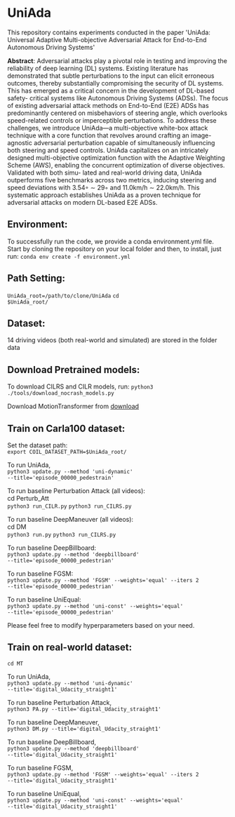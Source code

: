 # UniAda
This repository contains experiments conducted in the paper 'UniAda: Universal Adaptive Multi-objective Adversarial Attack for End-to-End Autonomous Driving Systems'

**Abstract**:  Adversarial attacks play a pivotal role in testing and improving the reliability of deep learning (DL) systems.
Existing literature has demonstrated that subtle perturbations
to the input can elicit erroneous outcomes, thereby substantially
compromising the security of DL systems. This has emerged
as a critical concern in the development of DL-based safety-
critical systems like Autonomous Driving Systems (ADSs). The
focus of existing adversarial attack methods on End-to-End (E2E)
ADSs has predominantly centered on misbehaviors of steering
angle, which overlooks speed-related controls or imperceptible perturbations. To address these challenges, we introduce
UniAda—a multi-objective white-box attack technique with a
core function that revolves around crafting an image-agnostic
adversarial perturbation capable of simultaneously influencing
both steering and speed controls. UniAda capitalizes on an
intricately designed multi-objective optimization function with
the Adaptive Weighting Scheme (AWS), enabling the concurrent
optimization of diverse objectives. Validated with both simu-
lated and real-world driving data, UniAda outperforms five
benchmarks across two metrics, inducing steering and speed
deviations with 3.54◦ ∼ 29◦ and 11.0km/h ∼ 22.0km/h. This
systematic approach establishes UniAda as a proven technique
for adversarial attacks on modern DL-based E2E ADSs.

## Environment:
To successfully run the code, we provide a conda environment.yml file. Start by cloning the repository on your local folder and then, to install, just run:
<code>conda env create -f environment.yml</code>

## Path Setting:
<code>UniAda_root=/path/to/clone/UniAda</code>
<code>cd $UniAda_root/</code>

## Dataset:
14 driving videos (both real-world and simulated) are stored in the folder data

## Download Pretrained models:
To download CILRS and CILR models, run:
<code>python3 ./tools/download_nocrash_models.py</code>

Download MotionTransformer from [download](https://onedrive.live.com/?authkey=%21AGHA3pWwTPDxkJg&id=98408C909B12E88E%213090&cid=98408C909B12E88E&parId=root&parQt=sharedby&o=OneUp)

## Train on Carla100 dataset:
Set the dataset path:\
<code>export COIL_DATASET_PATH=$UniAda_root/</code>

To run UniAda,\
<code>python3 update.py --method 'uni-dynamic' --title='episode_00000_pedestrain'</code>

To run baseline Perturbation Attack (all videos):\
cd Perturb_Att\
<code>python3 run_CILR.py</code>
<code>python3 run_CILRS.py</code>

To run baseline DeepManeuver (all videos):\
cd DM\
<code>python3 run.py</code>
<code>python3 run_CILRS.py</code>

To run baseline DeepBillboard:\
<code>python3 update.py --method 'deepbillboard' --title='episode_00000_pedestrian'</code>

To run baseline FGSM:\
<code>python3 update.py --method 'FGSM' --weights='equal' --iters 2 --title='episode_00000_pedestrian'</code>

To run baseline UniEqual:\
<code>python3 update.py --method 'uni-const' --weights='equal' --title='episode_00000_pedestrian'</code>


Please feel free to modify hyperparameters based on your need.

## Train on real-world dataset:
<code>cd MT</code>

To run UniAda,\
<code>python3 update.py --method 'uni-dynamic' --title='digital_Udacity_straight1'</code>

To run baseline Perturbation Attack,\
<code>python3 PA.py  --title='digital_Udacity_straight1'</code>

To run baseline DeepManeuver,\
<code>python3 DM.py  --title='digital_Udacity_straight1'</code>

To run baseline DeepBillboard,\
<code>python3 update.py --method 'deepbillboard' --title='digital_Udacity_straight1'</code>

To run baseline FGSM,\
<code>python3 update.py --method 'FGSM' --weights='equal' --iters 2 --title='digital_Udacity_straight1'</code>

To run baseline UniEqual,\
<code>python3 update.py --method 'uni-const' --weights='equal' --title='digital_Udacity_straight1'</code>


